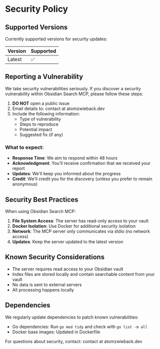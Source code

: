 # Security Policy

## Supported Versions

Currently supported versions for security updates:

| Version | Supported          |
| ------- | ------------------ |
| Latest  | :white_check_mark: |

## Reporting a Vulnerability

We take security vulnerabilities seriously. If you discover a security vulnerability within Obsidian Search MCP, please follow these steps:

1. **DO NOT** open a public issue
2. Email details to: contact at atomzwieback.dev
3. Include the following information:
   - Type of vulnerability
   - Steps to reproduce
   - Potential impact
   - Suggested fix (if any)

### What to expect:

- **Response Time**: We aim to respond within 48 hours
- **Acknowledgment**: You'll receive confirmation that we received your report
- **Updates**: We'll keep you informed about the progress
- **Credit**: We'll credit you for the discovery (unless you prefer to remain anonymous)

## Security Best Practices

When using Obsidian Search MCP:

1. **File System Access**: The server has read-only access to your vault
2. **Docker Isolation**: Use Docker for additional security isolation
3. **Network**: The MCP server only communicates via stdio (no network access)
4. **Updates**: Keep the server updated to the latest version

## Known Security Considerations

- The server requires read access to your Obsidian vault
- Index files are stored locally and contain searchable content from your vault
- No data is sent to external servers
- All processing happens locally

## Dependencies

We regularly update dependencies to patch known vulnerabilities:
- Go dependencies: Run `go mod tidy` and check with `go list -m all`
- Docker base images: Updated in Dockerfile

For questions about security, contact: contact at atomzwieback.dev